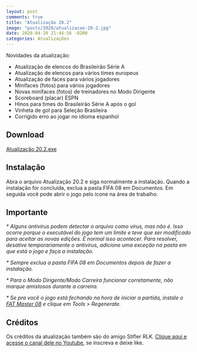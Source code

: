 ```yaml
---
layout: post
comments: true
title: "Atualização 20.2"
image: "posts/2020/atualizacao-20-2.jpg"
date: 2020-04-20 21:44:56 -0200
categories: Atualizações
---
```


Novidades da atualização:
- Atualização de elencos do Brasileirão Série A
- Atualização de elencos para vários times europeus
- Atualização de faces para vários jogadores
- Minifaces (fotos) para vários jogadores
- Novas minifaces (fotos) de treinadores no Modo Dirigente
- Scoreboard (placar) ESPN
- Hinos para times do Brasileirão Série A após o gol
- Vinheta de gol para Seleção Brasileira
- Corrigido erro ao jogar no idioma espanhol

<h2>Download</h2>
<div class="download">
  <a class="download-button" href="https://bit.ly/3150FG5" onclick="captureOutboundLink('https://bit.ly/3150FG5'); return false;" data-filesize="151.06 MB">Atualização 20.2.exe</a>
</div>

<h2>Instalação</h2>
Abra o arquivo Atualização 20.2 e siga normalmente a instalação.  
Quando a instalação for concluída, exclua a pasta FIFA 08 em Documentos.  
Em seguida você pode abrir o jogo pelo ícone na área de trabalho.  

<h2>Importante</h2>
<i>* Alguns antivírus podem detectar o arquivo como vírus, mas não é. Isso ocorre porque o executável do jogo tem um limite e teve que ser modificado para aceitar as novas edições.  
É normal isso acontecer.  
Para resolver, desative temporariamente o antivírus, adicione uma exceção na pasta em que está o jogo e faça a instalação.</i>

<i>* Sempre exclua a pasta FIFA 08 em Documentos depois de fazer a instalação.</i>

<i>* Para o Modo Dirigente/Modo Carreira funcionar corretamente, não marque amistosos durante a carreira.</i>

<i>* Se pra você o jogo está fechando na hora de iniciar a partida, instale o <a href="{{ relative_url }}/2017/11/fat-master-08/">FAT Master 08</a> e clique em Tools > Regenerate.</i>

<h2>Créditos</h2>
Os créditos da atualização também são do amigo Stifler RLK.  
<a href="https://www.youtube.com/channel/UC54BaCKOKH08zcXqsMTQrrQ" onclick="captureOutboundLink('https://www.youtube.com/channel/UC54BaCKOKH08zcXqsMTQrrQ'); return false;">Clique aqui e acesse o canal dele no Youtube</a>, se inscreva e deixe like.
